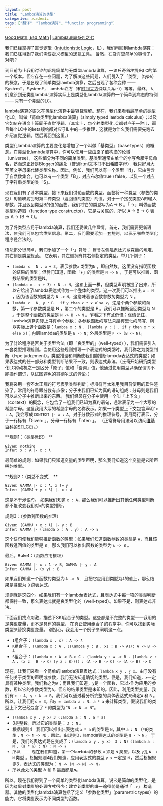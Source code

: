 ```yaml
---
layout: post
title: "Lambda演算的类型"
categories: academic
tags: ["翻译", "lambda演算", "function programming"]
---
```


[Good Math, Bad Math][orig] | [Lambda演算系列之七][lc6]

我们已经掌握了直觉逻辑（[Intuitionistic Logic][il]，IL），我们再回到lambda演算：我们已经得到了我们需要定义模型的逻辑工具。 当然，在没有更简单的事情了，对吧？ 

到目前为止我们讨论的都是简单的无类型lambda演算。一如丘奇首次提出LC的第一个版本。但它存在一些问题，为了解决这些问题，人们引入了「类型」（type）的概念，于是出现了简单类型lambda演算，之后出现了各种变种 —— SystemT，SystemF，Lambda立方（和[时间立方][tcube]没啥关系:-)）等等。最终，人们意识到无类型lambda演算实际上是类型化lambda演算的一个简单到病态的特例 —— 只有一个类型的LC。 

lambda演算的语义在类型化演算中最容易理解。现在，我们来看看最简单的类型化LC，叫做「简单类型化lambda演算」（simply typed lambda calculus）；以及它如何在语义上等同于直觉逻辑。（其实上，每个种类型化LC都对应于一种IL，而且每个LC中的beta规约都对应于IL中的一步推理，这就是为什么我们需要先跑去介绍直觉逻辑，然后再回到这里。） 

类型化lambda演算的主要变化是增加了一个叫做「基类型」（base types）的概念。在类型化lambda演算中，你可以使用一些由原子值构成的论域（universe）， 这些值分为不同的简单类型。基类型通常由单个的小写希腊字母命名，然而这正好是Blogger的痛处（普通html文本打不出希腊字母），我只好用大写英文字母来代替类型名称。因此，例如，我们可以有一个类型「N」，它由包含了自然数集合，也可以有一个类型「B」，对应布尔值true / false，以及一个对应于字符串类型的类「S」。 

现在我们有了基本类型，接下来我们讨论函数的类型。函数将一种类型（参数的类型）的值映射到的第二种类型（返回值的类型）的值。对于一个接受类型A的输入参数，并且返回类型B的值的函数，我们将它的类型写为A -> B 。「 ->」叫做函数类型构造器（function type constructor），它是右关联的，所以 A -> B -> C 表示 A -> (B -> C)。

为了将类型应用于lambda演算，我们还要做几件事情。首先，我们需要更新语法，使我们可以包含类型信息。第二，我们需要添加一套规则，以表示哪些类型化程序是合法的。 

语法部分很简单。我们添加了一个「:」符号； 冒号左侧是表达式或变量的绑定，其右侧是类型规范。 它表明，其左侧拥有其右侧指定的类型。举几个例子： 

* `lambda x : N . x + 3`。表示参数`x` 类型为`N` ，即自然数。这里没有指明函数的结果的类型；但我们知道，函数「+」的类型是 `N -> N` ，于是可以推断，函数结果的类型是N。 
* `(lambda x . x + 3) : N -> N`，这和上面一样，但类型声明被提了出来，所以它给出了lambda表达式作为一个整体的类型。这一次我们可以推出 `x : N` ，因为该函数的类型为 `N -> N`，这意味着该函数参数的类型为 N 。 
* `lambda x : N, y : B . if y then x * x else x`。这是个两个参数的函数，第一个参数类型是 N ，第二个的类型是 B 。我们可以推断返回类型为 N 。于是整个函数的类型是 `N -> B -> N` 。乍看之下有点奇怪；但请记住，lambda演算实际上只有单个参数；多参数函数的写法只是柯里化的简写。所以实际上这个函数是：`lambda x : N . (lambda y : B . if y then x * x else x)`；内层lambda的类型是 `B -> N` ; 外层类型是 `N -> (B -> N)`。 

为了讨论程序是否关于类型合法（即「良类型的」(well-typed) ），我们需要引入一套类型推理规则。当使用这些规则推理一个表达式的类型时，我们称之为类型判断（type judgement）。类型推理和判断使我们能推断lambda表达式的类型；如果表达式的任一部分和类型判断结果不一致，则表达式非法。（丘奇开始研究类型化LC的动机之一是区分「原子」值和「谓词」值，他通过使用类型以确保谓词不能操作谓词，以试图避免的哥德尔式的悖论。） 

我将采用一套不太正规的符号表示类型判断；标准符号太难用我目前使用的软件渲染了。常用的符号跟分数有点像；分子由我们已知为真的语句组成；分母则是我们可以从分子中推断出来的东西。 我们经常在分子中使用一个叫「上下文」（context）的概念，它包含了一组我们已知为真的语句，通常表示为一个大写的希腊字母。这里我用大写的希腊字母的名称表示。如果一个类型上下文包含声明"`x : A`，我会写成 `CONTEXT |- x : A`。对于分数形式的推理符号，我用两行表示，分子一行标有「Given: 」，分母一行标有「Infer: 」。 （正常符号用法可以访问[维基百科的STLC][stlc]页 。） 

**规则1：（类型标识） **
    
    Given: nothing 
    Infer: x : A |- x : A 

最简单的规则：如果我们只知道变量的类型声明，那么我们知道这个变量是它所声明的类型。 

**规则2：（类型不变式） **
    
    Given: GAMMA |- x : A, x != y 
    Infer: (GAMMA + y : B) |- x : A 

这是不干涉语句。 如果我们知道 `x : A`，那么我们可以推断出其他任何类型判断都不能改变我们对`x`的类型推断。 

规则3：（参数到函数的推理） 

    Given: (GAMMA + x : A) |- y : B 
    Infer: GAMMA |- (lambda x : A . y) : A -> B 

这个语句使我们能够推断函数的类型：如果我们知道函数参数的类型是 `A`，而且该函数返回值的类型是 `B` ，那么我们可以推出函数的类型为 `A -> B` 。

最后，Rule4：（函数应用推理） 

    Given: GAMMA |- x : A -> B, GAMMA |- y : A 
    Infer: GAMMA |- (x y) : B 

如果我们知道一个函数的类型为 `A -> B` ，且把它应用到类型为`A`的值上，那么结果是类型为 `B` 的表达式。 

规则就是这四个。如果我们有一个lambda表达式，且表达式中每一项的类型判断都保持一致，那么表达式就是良类型化的（well-typed）。如果不是，则表达式非法。 

下面我们找点刺激，描述下SKI组合子的类型。这些都是不完整的类型——我用的是类型变量，而不是具体的类型。 在真正使用组合子的程序中，你可以找到实际类型来替换类型变量。 别担心，我会用一个例​​子来阐明这一点。

* `I`组合子： `(lambda x . x) : A -> A` 
* `K`组合子： `(lambda x : A . ((lambda y : B . x) : B -> A)): A -> B -> A` 
* `S`组合子： `(lambda x : A -> B-> C . (lambda y : A -> B . (lambda z : A . (x z : B -> C) (y z : B)))) : (A -> B -> C) -> (A -> B) -> C` 

现在，让我们来看一个简单的lambda演算表达式：`lambda x y . y x`。由于没有任何关于类型的声明或参数，我们无法知道确切的类型。但是，我们知道，`x`一定具有某种类型，我们称之为`A`；而且我们知道，`y`是一个函数，它以`x`作为应用的参数，所以它的参数类型为`A`，但它的结果类型是未知的。因此，利用类型变量，我们有 `x : A, y : A -> B`。我们可以通过看分析完整的具体表达式来确定`A` 和 `B` 。所以，让我们用`x = 3`，和`y = lambda a : N. a * a` 来计算类型。假设我们的类型上下文已经包含了 `*` 的类型为 "`N -> N -> N`"。

* `(lambda x y . y x) 3 (lambda a : N . a * a)`
* 3是整数，所以它的类型是： `3 : N` 。 
* 根据规则4，我们可以推出出表达式 `a * a` 的类型是 `N`，其中 `a : N` （`*`的类型：`N -> N -> N`），因此，由规则3，lambda表达式的类型是 `N - > N` 。 于是，我们的表达式现在变成了：`(lambda x y . y x) (3 : N) (lambda a : N . (a * a) : N) : N -> N`
* 所以 —— 现在我们知道，第一个lambda的参数 `x` 须是 `N` 类型，以及 `y`是 `N -> N` 类型 。根据规则4我们知道，应用表达式的类型 `y x` 一定是 `N` ，然后根据规则3，表达式的类型为： `N -> (N -> N) -> N` 。
* 所以此处的类型 A 和 B 最后都是`N`。 

所以，现在我们得到了一个简单的类型化lambda演算。说它是简单的类型化，是因为这里对类型的处理方式很少：建立新类型的唯一途径就是通过「 `->`」 构造器。其他的类型化lambda演算包括了定义「参数化类型」（parametric types）的能力，它将类型表示为不同类型的函数。

[orig]: http://goodmath.blogspot.com/
[lc6]: http://goodmath.blogspot.com/2006/05/types-in-lambda-calculus.html
[il]: http://goodmath.blogspot.com/2006/05/logic-fun-intuitionistic-logic.html
[stlc]: http://en.wikipedia.org/wiki/Simply_typed_lambda_calculus
[tcube]: http://zh.wikipedia.org/wiki/%E6%99%82%E9%96%93%E7%AB%8B%E6%96%B9